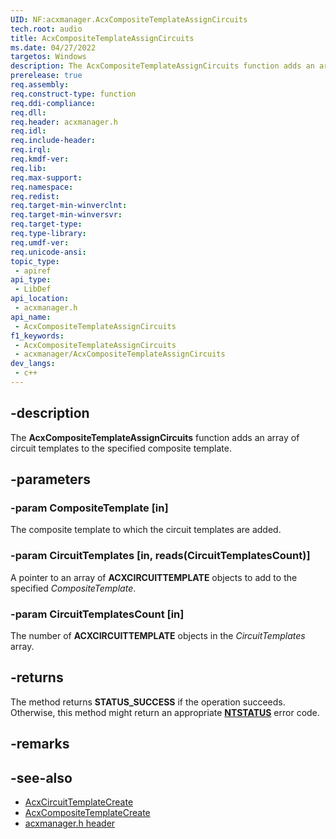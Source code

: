 ```yaml
---
UID: NF:acxmanager.AcxCompositeTemplateAssignCircuits
tech.root: audio
title: AcxCompositeTemplateAssignCircuits
ms.date: 04/27/2022
targetos: Windows
description: The AcxCompositeTemplateAssignCircuits function adds an array of circuit templates to the specified composite template.
prerelease: true
req.assembly: 
req.construct-type: function
req.ddi-compliance: 
req.dll: 
req.header: acxmanager.h
req.idl: 
req.include-header: 
req.irql: 
req.kmdf-ver: 
req.lib: 
req.max-support: 
req.namespace: 
req.redist: 
req.target-min-winverclnt: 
req.target-min-winversvr: 
req.target-type: 
req.type-library: 
req.umdf-ver: 
req.unicode-ansi: 
topic_type:
 - apiref
api_type:
 - LibDef
api_location:
 - acxmanager.h
api_name:
 - AcxCompositeTemplateAssignCircuits
f1_keywords:
 - AcxCompositeTemplateAssignCircuits
 - acxmanager/AcxCompositeTemplateAssignCircuits
dev_langs:
 - c++
---
```


## -description

The **AcxCompositeTemplateAssignCircuits** function adds an array of circuit templates to the specified composite template.

## -parameters

### -param CompositeTemplate [in]

The composite template to which the circuit templates are added.

### -param CircuitTemplates [in, reads(CircuitTemplatesCount)]

A pointer to an array of **ACXCIRCUITTEMPLATE** objects to add to the specified *CompositeTemplate*.

### -param CircuitTemplatesCount [in]

The number of **ACXCIRCUITTEMPLATE** objects in the *CircuitTemplates* array.

## -returns

The method returns **STATUS_SUCCESS** if the operation succeeds. Otherwise, this method might return an appropriate **[NTSTATUS](/windows-hardware/drivers/kernel/ntstatus-values)** error code.

## -remarks

## -see-also

- [AcxCircuitTemplateCreate](nf-acxmanager-acxcircuittemplatecreate.md)
- [AcxCompositeTemplateCreate](nf-acxmanager-acxcompositetemplatecreate.md)
- [acxmanager.h header](index.md)

